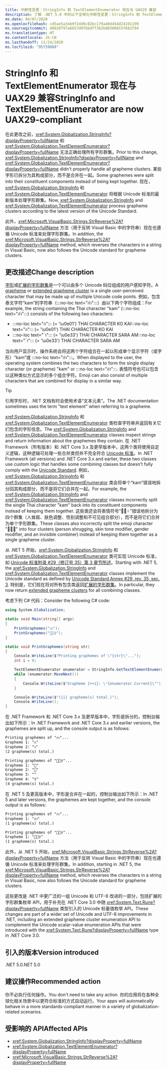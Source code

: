 ```yaml
---
title: 中断性变更：StringInfo 和 TextElementEnumerator 现在与 UAX29 兼容
description: 了解 .NET 5.0 中的以下全球化中断性变更：StringInfo 和 TextElementEnumerator 将根据最新版 Unicode 标准处理字形群集。
ms.date: 04/07/2020
ms.openlocfilehash: cd5ae5a3eb9f2dd9c02bc179a40d454d24101199
ms.sourcegitcommit: d8020797a6657d0fbbdff362b80300815f682f94
ms.translationtype: HT
ms.contentlocale: zh-CN
ms.lasthandoff: 11/24/2020
ms.locfileid: "95759088"
---
```

# <a name="stringinfo-and-textelementenumerator-are-now-uax29-compliant"></a><span data-ttu-id="44ba4-103">StringInfo 和 TextElementEnumerator 现在与 UAX29 兼容</span><span class="sxs-lookup"><span data-stu-id="44ba4-103">StringInfo and TextElementEnumerator are now UAX29-compliant</span></span>

<span data-ttu-id="44ba4-104">在此更改之前，<xref:System.Globalization.StringInfo?displayProperty=fullName> 和 <xref:System.Globalization.TextElementEnumerator?displayProperty=fullName> 无法正确处理所有字形群集。</span><span class="sxs-lookup"><span data-stu-id="44ba4-104">Prior to this change, <xref:System.Globalization.StringInfo?displayProperty=fullName> and <xref:System.Globalization.TextElementEnumerator?displayProperty=fullName> didn't properly handle all grapheme clusters.</span></span> <span data-ttu-id="44ba4-105">某些字形已拆分为其构成部分，而不是合并在一起。</span><span class="sxs-lookup"><span data-stu-id="44ba4-105">Some graphemes were split into their constituent components instead of being kept together.</span></span> <span data-ttu-id="44ba4-106">现在，<xref:System.Globalization.StringInfo> 和 <xref:System.Globalization.TextElementEnumerator> 将根据 Unicode 标准的最新版本处理字形群集。</span><span class="sxs-lookup"><span data-stu-id="44ba4-106">Now, <xref:System.Globalization.StringInfo> and <xref:System.Globalization.TextElementEnumerator> process grapheme clusters according to the latest version of the Unicode Standard.</span></span>

<span data-ttu-id="44ba4-107">此外，<xref:Microsoft.VisualBasic.Strings.StrReverse%2A?displayProperty=fullName> 方法（用于反转 Visual Basic 中的字符串）现在也遵循 Unicode 标准来处理字形群集。</span><span class="sxs-lookup"><span data-stu-id="44ba4-107">In addition, the <xref:Microsoft.VisualBasic.Strings.StrReverse%2A?displayProperty=fullName> method, which reverses the characters in a string in Visual Basic, now also follows the Unicode standard for grapheme clusters.</span></span>

## <a name="change-description"></a><span data-ttu-id="44ba4-108">更改描述</span><span class="sxs-lookup"><span data-stu-id="44ba4-108">Change description</span></span>

<span data-ttu-id="44ba4-109">[字形](https://www.unicode.org/glossary/#grapheme)或[扩展的字形群集](https://www.unicode.org/glossary/#extended_grapheme_cluster)是一个可以由多个 Unicode 码位组成的用户感知字符。</span><span class="sxs-lookup"><span data-stu-id="44ba4-109">A [grapheme](https://www.unicode.org/glossary/#grapheme) or [extended grapheme cluster](https://www.unicode.org/glossary/#extended_grapheme_cluster) is a single user-perceived character that may be made up of multiple Unicode code points.</span></span> <span data-ttu-id="44ba4-110">例如，包含泰文字符“kam”的字符串（:::no-loc text="กำ":::）由以下两个字符组成：</span><span class="sxs-lookup"><span data-stu-id="44ba4-110">For example, the string containing the Thai character "kam" (:::no-loc text="กำ":::) consists of the following two characters:</span></span>

- <span data-ttu-id="44ba4-111">:::no-loc text="ก"::: (= '\u0e01') THAI CHARACTER KO KAI</span><span class="sxs-lookup"><span data-stu-id="44ba4-111">:::no-loc text="ก"::: (= '\u0e01') THAI CHARACTER KO KAI</span></span>
- <span data-ttu-id="44ba4-112">:::no-loc text=" ำ"::: (= '\u0e33') THAI CHARACTER SARA AM</span><span class="sxs-lookup"><span data-stu-id="44ba4-112">:::no-loc text=" ำ"::: (= '\u0e33') THAI CHARACTER SARA AM</span></span>

<span data-ttu-id="44ba4-113">当向用户显示时，操作系统会将这两个字符组合在一起以形成单个显示字符（或字形）“kam”或 :::no-loc text="กำ":::。</span><span class="sxs-lookup"><span data-stu-id="44ba4-113">When displayed to the user, the operating system combines the two characters to form the single display character (or grapheme) "kam" or :::no-loc text="กำ":::.</span></span> <span data-ttu-id="44ba4-114">表情符号也可以包含以这种类似方式显示的多个组合字符。</span><span class="sxs-lookup"><span data-stu-id="44ba4-114">Emoji can also consist of multiple characters that are combined for display in a similar way.</span></span>

> [!TIP]
> <span data-ttu-id="44ba4-115">引用字形时，.NET 文档有时会使用术语“文本元素”。</span><span class="sxs-lookup"><span data-stu-id="44ba4-115">The .NET documentation sometimes uses the term "text element" when referring to a grapheme.</span></span>

<span data-ttu-id="44ba4-116"><xref:System.Globalization.StringInfo> 和 <xref:System.Globalization.TextElementEnumerator> 类检查字符串并返回有关它们包含的字形信息。</span><span class="sxs-lookup"><span data-stu-id="44ba4-116">The <xref:System.Globalization.StringInfo> and <xref:System.Globalization.TextElementEnumerator> classes inspect strings and return information about the graphemes they contain.</span></span> <span data-ttu-id="44ba4-117">在 .NET Framework（所有版本）和 .NET Core 3.x 及更早版本中，这两个类将使用自定义逻辑，这种逻辑可处理一些合并类但并不完全符合 [Unicode 标准](https://www.unicode.org/reports/tr29/tr29-35.html#Grapheme_Cluster_Boundaries)。</span><span class="sxs-lookup"><span data-stu-id="44ba4-117">In .NET Framework (all versions) and .NET Core 3.x and earlier, these two classes use custom logic that handles some combining classes but doesn't fully comply with the [Unicode Standard](https://www.unicode.org/reports/tr29/tr29-35.html#Grapheme_Cluster_Boundaries).</span></span> <span data-ttu-id="44ba4-118">例如，<xref:System.Globalization.StringInfo> 和 <xref:System.Globalization.TextElementEnumerator> 类会将单个“kam”错误地拆分回其构成部分，而不是将它们合并在一起。</span><span class="sxs-lookup"><span data-stu-id="44ba4-118">For example, the <xref:System.Globalization.StringInfo> and <xref:System.Globalization.TextElementEnumerator> classes incorrectly split the single Thai character "kam" back into its constituent components instead of keeping them together.</span></span> <span data-ttu-id="44ba4-119">这些类还会将表情符号“🤷🏽♀️”错误地拆分为四个群集（人耸肩、肤色调整、性别调整和不可见组合部分），而不是将它们合并为单个字形群集。</span><span class="sxs-lookup"><span data-stu-id="44ba4-119">These classes also incorrectly split the emoji character "🤷🏽‍♀️" into four clusters (person shrugging, skin tone modifier, gender modifier, and an invisible combiner) instead of keeping them together as a single grapheme cluster.</span></span>

<span data-ttu-id="44ba4-120">从 .NET 5 开始，<xref:System.Globalization.StringInfo> 和 <xref:System.Globalization.TextElementEnumerator> 类可实现 Unicode 标准，如 [Unicode 标准附录 \#29（修订号 35）第 3 章节所述](https://www.unicode.org/reports/tr29/tr29-35.html)。</span><span class="sxs-lookup"><span data-stu-id="44ba4-120">Starting with .NET 5, the <xref:System.Globalization.StringInfo> and <xref:System.Globalization.TextElementEnumerator> classes implement the Unicode standard as defined by [Unicode Standard Annex \#29, rev. 35, sec. 3](https://www.unicode.org/reports/tr29/tr29-35.html).</span></span> <span data-ttu-id="44ba4-121">特别是，它们现在将对所有包含类返回[扩展的字形群集](https://www.unicode.org/glossary/#extended_grapheme_cluster)。</span><span class="sxs-lookup"><span data-stu-id="44ba4-121">In particular, they now return [extended grapheme clusters](https://www.unicode.org/glossary/#extended_grapheme_cluster) for all combining classes.</span></span>

<span data-ttu-id="44ba4-122">考虑下列 C# 代码：</span><span class="sxs-lookup"><span data-stu-id="44ba4-122">Consider the following C# code:</span></span>

```csharp
using System.Globalization;

static void Main(string[] args)
{
    PrintGraphemes("กำ");
    PrintGraphemes("🤷🏽‍♀️");
}

static void PrintGraphemes(string str)
{
    Console.WriteLine($"Printing graphemes of \"{str}\"...");
    int i = 0;

    TextElementEnumerator enumerator = StringInfo.GetTextElementEnumerator(str);
    while (enumerator.MoveNext())
    {
        Console.WriteLine($"Grapheme {++i}: \"{enumerator.Current}\"");
    }

    Console.WriteLine($"({i} grapheme(s) total.)");
    Console.WriteLine();
}
```

<span data-ttu-id="44ba4-123">在 .NET Framework 和 .NET Core 3.x 及更早版本中，字形是拆分的，控制台输出如下所示：</span><span class="sxs-lookup"><span data-stu-id="44ba4-123">In .NET Framework and .NET Core 3.x and earlier versions, the graphemes are split up, and the console output is as follows:</span></span>

```txt
Printing graphemes of "กำ"...
Grapheme 1: "ก"
Grapheme 2: "ำ"
(2 grapheme(s) total.)

Printing graphemes of "🤷🏽‍♀️"...
Grapheme 1: "🤷"
Grapheme 2: "🏽"
Grapheme 3: "‍"
Grapheme 4: "♀️"
(4 grapheme(s) total.)
```

<span data-ttu-id="44ba4-124">在 .NET 5 及更高版本中，字形是合并在一起的，控制台输出如下所示：</span><span class="sxs-lookup"><span data-stu-id="44ba4-124">In .NET 5 and later versions, the graphemes are kept together, and the console output is as follows:</span></span>

```txt
Printing graphemes of "กำ"...
Grapheme 1: "กำ"
(1 grapheme(s) total.)

Printing graphemes of "🤷🏽‍♀️"...
Grapheme 1: "🤷🏽‍♀️"
(1 grapheme(s) total.)
```

<span data-ttu-id="44ba4-125">此外，从 .NET 5 开始，<xref:Microsoft.VisualBasic.Strings.StrReverse%2A?displayProperty=fullName> 方法（用于反转 Visual Basic 中的字符串）现在也遵循 Unicode 标准来处理字形群集。</span><span class="sxs-lookup"><span data-stu-id="44ba4-125">In addition, starting in .NET 5, the <xref:Microsoft.VisualBasic.Strings.StrReverse%2A?displayProperty=fullName> method, which reverses the characters in a string in Visual Basic, now also follows the Unicode standard for grapheme clusters.</span></span>

<span data-ttu-id="44ba4-126">这些更改是 .NET 中更广泛的一组 Unicode 和 UTF-8 改进的一部分，包括扩展的字形群集枚举 API，用于补充在 .NET Core 3.0 中随 <xref:System.Text.Rune?displayProperty=fullName> 类型引入的 Unicode 标量值枚举 API。</span><span class="sxs-lookup"><span data-stu-id="44ba4-126">These changes are part of a wider set of Unicode and UTF-8 improvements in .NET, including an extended grapheme cluster enumeration API to complement the Unicode scalar-value enumeration APIs that were introduced with the <xref:System.Text.Rune?displayProperty=fullName> type in .NET Core 3.0.</span></span>

## <a name="version-introduced"></a><span data-ttu-id="44ba4-127">引入的版本</span><span class="sxs-lookup"><span data-stu-id="44ba4-127">Version introduced</span></span>

<span data-ttu-id="44ba4-128">.NET 5.0</span><span class="sxs-lookup"><span data-stu-id="44ba4-128">.NET 5.0</span></span>

## <a name="recommended-action"></a><span data-ttu-id="44ba4-129">建议操作</span><span class="sxs-lookup"><span data-stu-id="44ba4-129">Recommended action</span></span>

<span data-ttu-id="44ba4-130">你不必执行任何操作。</span><span class="sxs-lookup"><span data-stu-id="44ba4-130">You don't need to take any action.</span></span> <span data-ttu-id="44ba4-131">你的应用将在各种全球化相关场景中以更符合标准的方式自动运行。</span><span class="sxs-lookup"><span data-stu-id="44ba4-131">Your apps will automatically behave in a more standards-compliant manner in a variety of globalization-related scenarios.</span></span>

## <a name="affected-apis"></a><span data-ttu-id="44ba4-132">受影响的 API</span><span class="sxs-lookup"><span data-stu-id="44ba4-132">Affected APIs</span></span>

- <xref:System.Globalization.StringInfo?displayProperty=fullName>
- <xref:System.Globalization.TextElementEnumerator?displayProperty=fullName>
- <xref:Microsoft.VisualBasic.Strings.StrReverse%2A?displayProperty=fullName>

<!--

### Affected APIs

- `T:System.Globalization.StringInfo`
- `T:System.Globalization.TextElementEnumerator`
- `Overload:Microsoft.VisualBasic.Strings.StrReverse`

### Category

Globalization

-->
